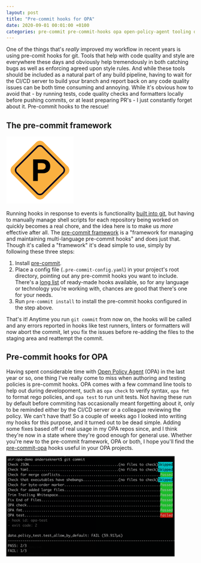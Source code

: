 ```yaml
---
layout: post
title: "Pre-commit hooks for OPA"
date: 2020-09-01 00:01:00 +0100
categories: pre-commit pre-commit-hooks opa open-policy-agent tooling devops development code-quality
---
```


One of the things that's _really_ improved my workflow in recent years is using pre-comit hooks for git. Tools that help with code quality and style are everywhere these days and obviously help tremendously in both catching bugs as well as enforcing agreed upon style rules. And while these tools should be included as a natural part of any build pipeline, having to wait for the CI/CD server to build your branch and report back on any code quality issues can be both time consuming and annoying. While it's obvious how to avoid that - by running tests, code quality checks and formatters locally before pushing commits, or at least preparing PR's - I just constantly forget about it. Pre-commit hooks to the rescue!

## The pre-commit framework

<img src="/assets/pre-commit.svg" width="180">

Running hooks in response to events is functionality [built into git](https://git-scm.com/book/en/v2/Customizing-Git-Git-Hooks), but having to manually manage shell scripts for each repository being worked on quickly becomes a real chore, and the idea here is to make us _more_ effective after all. The [pre-commit framework](https://pre-commit.com/) is a "framework for managing and maintaining multi-language pre-commit hooks" and does just that. Though it's called a "framework" it's dead simple to use, simply by following these three steps:

1. Install [pre-commit](https://pre-commit.com/#install).
2. Place a config file (`.pre-commit-config.yaml`) in your project's root directory, pointing out any pre-commit hooks you want to include. There's a [long list](https://pre-commit.com/hooks.html) of ready-made hooks available, so for any language or technology you're working with, chances are good that there's one for your needs.
3. Run `pre-commit install` to install the pre-commit hooks configured in the step above.

That's it! Anytime you run `git commit` from now on, the hooks will be called and any errors reported in hooks like test runners, linters or formatters will now abort the commit, let you fix the issues before re-adding the files to the staging area and reattempt the commit.

## Pre-commit hooks for OPA

Having spent considerable time with [Open Policy Agent](https://www.openpolicyagent.org/) (OPA) in the last year or so, one thing I've really come to miss when authoring and testing policies is pre-commit hooks. OPA comes with a few command line tools to help out during developoment, such as `opa check` to verify syntax, `opa fmt` to format rego policies, and `opa test` to run unit tests. Not having these run by default before commiting has occasionally meant forgetting about it, only to be reminded either by the CI/CD server or a colleague reviewing the policy. We can't have that! So a couple of weeks ago I looked into writing my hooks for this purpose, and it turned out to be dead simple. Adding some fixes based off of real usage in my OPA repos since, and I think they're now in a state where they're good enough for general use. Whether you're new to the pre-commit framework, OPA or both, I hope you'll find the [pre-commit-opa](https://github.com/anderseknert/pre-commit-opa) hooks useful in your OPA projects. 

<img src="/assets/opa-pre-commit.png" width="450">